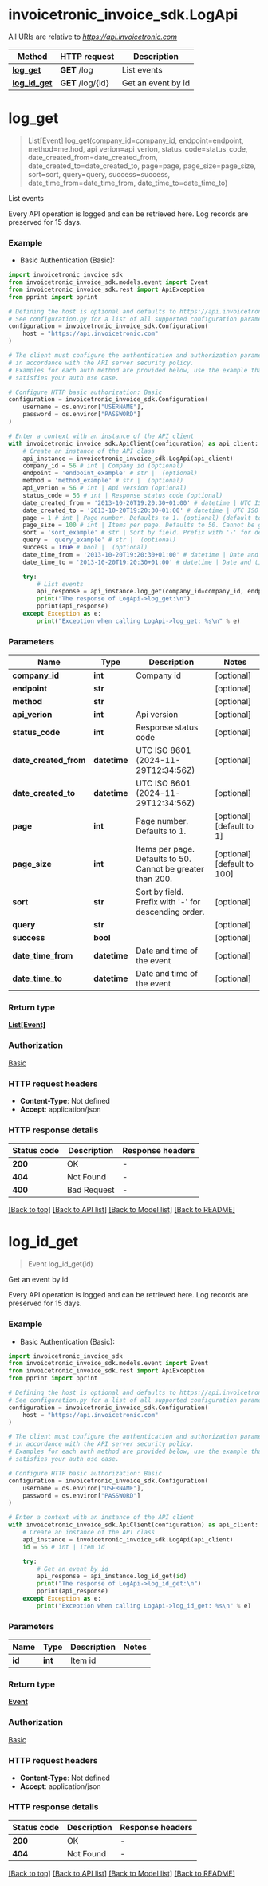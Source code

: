 # invoicetronic_invoice_sdk.LogApi

All URIs are relative to *https://api.invoicetronic.com*

Method | HTTP request | Description
------------- | ------------- | -------------
[**log_get**](LogApi.md#log_get) | **GET** /log | List events
[**log_id_get**](LogApi.md#log_id_get) | **GET** /log/{id} | Get an event by id


# **log_get**
> List[Event] log_get(company_id=company_id, endpoint=endpoint, method=method, api_verion=api_verion, status_code=status_code, date_created_from=date_created_from, date_created_to=date_created_to, page=page, page_size=page_size, sort=sort, query=query, success=success, date_time_from=date_time_from, date_time_to=date_time_to)

List events

Every API operation is logged and can be retrieved here. Log records are preserved for 15 days.

### Example

* Basic Authentication (Basic):

```python
import invoicetronic_invoice_sdk
from invoicetronic_invoice_sdk.models.event import Event
from invoicetronic_invoice_sdk.rest import ApiException
from pprint import pprint

# Defining the host is optional and defaults to https://api.invoicetronic.com
# See configuration.py for a list of all supported configuration parameters.
configuration = invoicetronic_invoice_sdk.Configuration(
    host = "https://api.invoicetronic.com"
)

# The client must configure the authentication and authorization parameters
# in accordance with the API server security policy.
# Examples for each auth method are provided below, use the example that
# satisfies your auth use case.

# Configure HTTP basic authorization: Basic
configuration = invoicetronic_invoice_sdk.Configuration(
    username = os.environ["USERNAME"],
    password = os.environ["PASSWORD"]
)

# Enter a context with an instance of the API client
with invoicetronic_invoice_sdk.ApiClient(configuration) as api_client:
    # Create an instance of the API class
    api_instance = invoicetronic_invoice_sdk.LogApi(api_client)
    company_id = 56 # int | Company id (optional)
    endpoint = 'endpoint_example' # str |  (optional)
    method = 'method_example' # str |  (optional)
    api_verion = 56 # int | Api version (optional)
    status_code = 56 # int | Response status code (optional)
    date_created_from = '2013-10-20T19:20:30+01:00' # datetime | UTC ISO 8601 (2024-11-29T12:34:56Z) (optional)
    date_created_to = '2013-10-20T19:20:30+01:00' # datetime | UTC ISO 8601 (2024-11-29T12:34:56Z) (optional)
    page = 1 # int | Page number. Defaults to 1. (optional) (default to 1)
    page_size = 100 # int | Items per page. Defaults to 50. Cannot be greater than 200. (optional) (default to 100)
    sort = 'sort_example' # str | Sort by field. Prefix with '-' for descending order. (optional)
    query = 'query_example' # str |  (optional)
    success = True # bool |  (optional)
    date_time_from = '2013-10-20T19:20:30+01:00' # datetime | Date and time of the event (optional)
    date_time_to = '2013-10-20T19:20:30+01:00' # datetime | Date and time of the event (optional)

    try:
        # List events
        api_response = api_instance.log_get(company_id=company_id, endpoint=endpoint, method=method, api_verion=api_verion, status_code=status_code, date_created_from=date_created_from, date_created_to=date_created_to, page=page, page_size=page_size, sort=sort, query=query, success=success, date_time_from=date_time_from, date_time_to=date_time_to)
        print("The response of LogApi->log_get:\n")
        pprint(api_response)
    except Exception as e:
        print("Exception when calling LogApi->log_get: %s\n" % e)
```



### Parameters


Name | Type | Description  | Notes
------------- | ------------- | ------------- | -------------
 **company_id** | **int**| Company id | [optional] 
 **endpoint** | **str**|  | [optional] 
 **method** | **str**|  | [optional] 
 **api_verion** | **int**| Api version | [optional] 
 **status_code** | **int**| Response status code | [optional] 
 **date_created_from** | **datetime**| UTC ISO 8601 (2024-11-29T12:34:56Z) | [optional] 
 **date_created_to** | **datetime**| UTC ISO 8601 (2024-11-29T12:34:56Z) | [optional] 
 **page** | **int**| Page number. Defaults to 1. | [optional] [default to 1]
 **page_size** | **int**| Items per page. Defaults to 50. Cannot be greater than 200. | [optional] [default to 100]
 **sort** | **str**| Sort by field. Prefix with &#39;-&#39; for descending order. | [optional] 
 **query** | **str**|  | [optional] 
 **success** | **bool**|  | [optional] 
 **date_time_from** | **datetime**| Date and time of the event | [optional] 
 **date_time_to** | **datetime**| Date and time of the event | [optional] 

### Return type

[**List[Event]**](Event.md)

### Authorization

[Basic](../README.md#Basic)

### HTTP request headers

 - **Content-Type**: Not defined
 - **Accept**: application/json

### HTTP response details

| Status code | Description | Response headers |
|-------------|-------------|------------------|
**200** | OK |  -  |
**404** | Not Found |  -  |
**400** | Bad Request |  -  |

[[Back to top]](#) [[Back to API list]](../README.md#documentation-for-api-endpoints) [[Back to Model list]](../README.md#documentation-for-models) [[Back to README]](../README.md)

# **log_id_get**
> Event log_id_get(id)

Get an event by id

Every API operation is logged and can be retrieved here. Log records are preserved for 15 days.

### Example

* Basic Authentication (Basic):

```python
import invoicetronic_invoice_sdk
from invoicetronic_invoice_sdk.models.event import Event
from invoicetronic_invoice_sdk.rest import ApiException
from pprint import pprint

# Defining the host is optional and defaults to https://api.invoicetronic.com
# See configuration.py for a list of all supported configuration parameters.
configuration = invoicetronic_invoice_sdk.Configuration(
    host = "https://api.invoicetronic.com"
)

# The client must configure the authentication and authorization parameters
# in accordance with the API server security policy.
# Examples for each auth method are provided below, use the example that
# satisfies your auth use case.

# Configure HTTP basic authorization: Basic
configuration = invoicetronic_invoice_sdk.Configuration(
    username = os.environ["USERNAME"],
    password = os.environ["PASSWORD"]
)

# Enter a context with an instance of the API client
with invoicetronic_invoice_sdk.ApiClient(configuration) as api_client:
    # Create an instance of the API class
    api_instance = invoicetronic_invoice_sdk.LogApi(api_client)
    id = 56 # int | Item id

    try:
        # Get an event by id
        api_response = api_instance.log_id_get(id)
        print("The response of LogApi->log_id_get:\n")
        pprint(api_response)
    except Exception as e:
        print("Exception when calling LogApi->log_id_get: %s\n" % e)
```



### Parameters


Name | Type | Description  | Notes
------------- | ------------- | ------------- | -------------
 **id** | **int**| Item id | 

### Return type

[**Event**](Event.md)

### Authorization

[Basic](../README.md#Basic)

### HTTP request headers

 - **Content-Type**: Not defined
 - **Accept**: application/json

### HTTP response details

| Status code | Description | Response headers |
|-------------|-------------|------------------|
**200** | OK |  -  |
**404** | Not Found |  -  |

[[Back to top]](#) [[Back to API list]](../README.md#documentation-for-api-endpoints) [[Back to Model list]](../README.md#documentation-for-models) [[Back to README]](../README.md)

